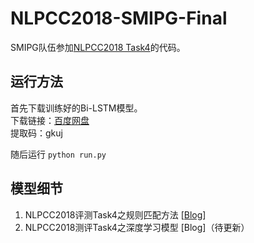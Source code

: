 # NLPCC2018-SMIPG-Final 
SMIPG队伍参加[NLPCC2018 Task4](http://tcci.ccf.org.cn/conference/2018/cfpt.php)的代码。  

## 运行方法
首先下载训练好的Bi-LSTM模型。  
下载链接：[百度网盘](https://pan.baidu.com/s/12Rq5dCl_TUyJ5S89D4Z4qg)  
提取码：gkuj  

随后运行
`
python run.py
`

## 模型细节
1. NLPCC2018评测Task4之规则匹配方法 \[[Blog](https://ruizhang1993.github.io/2018/04/26/NLPCC2018%E8%AF%84%E6%B5%8BTask4%E4%B9%8B%E8%A7%84%E5%88%99%E5%8C%B9%E9%85%8D%E6%96%B9%E6%B3%95/)\]
2. NLPCC2018测评Task4之深度学习模型 \[Blog\]（待更新）
